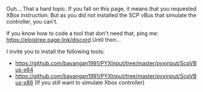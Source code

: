 Ouh... That a hard topic.
If you fall on this page, it means that you requested XBox instruction.
But as you did not installed the SCP vBus that simulate the controller, you can't.

If you know how to code a tool that don't need that, ping me:
https://eloistree.page.link/discord
Until then...  

I invite you to install the following tools:
- https://github.com/bayangan1991/PYXInput/tree/master/pyxinput/ScpVBus-x64
- https://github.com/bayangan1991/PYXInput/tree/master/pyxinput/ScpVBus-x86
(If you still want to simulate Xbox controller)
